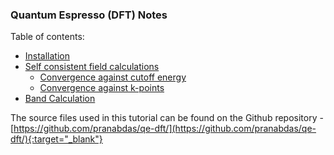 ### Quantum Espresso (DFT) Notes

Table of contents:  

+ [Installation](install.md)
+ [Self consistent field calculations](scf/scf.md) 
    - [Convergence against cutoff energy](scf/scf-cutoff.md)
    - [Convergence against k-points](scf/scf-kpoints.md)
+ [Band Calculation](band.md)

The source files used in this tutorial can be found on the Github repository - [https://github.com/pranabdas/qe-dft/](https://github.com/pranabdas/qe-dft/){:target="_blank"}

